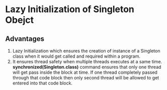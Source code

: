 # Lazy Initialization of Singleton Obejct

## Advantages
1. Lazy Initialization which ensures the creation of instance of a Singleton class when it would get called and required within a program.
2. It ensures thread safety when multiple threads executes at a same time. **synchronized(Singleton.class)** command ensures that only one thread will get pass inside the block at time. If one thread completely passed through that code block then only second thread will be allowed to get entered into that code block.